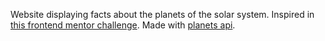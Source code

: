 Website displaying facts about the planets of the solar system.
Inspired in [this frontend mentor challenge](https://www.frontendmentor.io/challenges/planets-fact-site-gazqN8w_f).
Made with [planets api](https://github.com/k99sharma/planets-api).